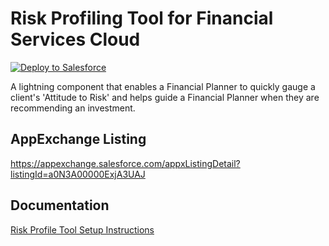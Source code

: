 # Risk Profiling Tool for Financial Services Cloud

<div>
    <a href="https://githubsfdeploy.herokuapp.com?owner=jryude&repo=risk-profiling-tool&ref=main">
        <img alt="Deploy to Salesforce"
        src="https://raw.githubusercontent.com/afawcett/githubsfdeploy/master/deploy.png">
    </a>
</div>

A lightning component that enables a Financial Planner to quickly gauge a client's 'Attitude to Risk' and helps guide a Financial Planner when they are recommending an investment.

## AppExchange Listing
https://appexchange.salesforce.com/appxListingDetail?listingId=a0N3A00000ExjA3UAJ

## Documentation
[Risk Profile Tool Setup Instructions](https://salesforce.quip.com/qXmrAN9kgR4u)
